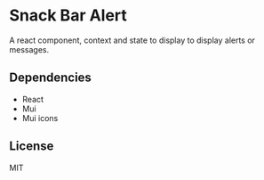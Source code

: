 # Snack Bar Alert

A react component, context and state to display to display alerts or messages.

## Dependencies

- React
- Mui
- Mui icons

## License

MIT
